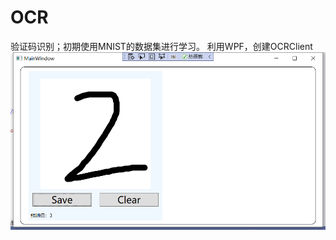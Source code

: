 # OCR
验证码识别；初期使用MNIST的数据集进行学习。
利用WPF，创建OCRClient
![image text](https://github.com/SonwJune/OCR/blob/master/OCRClient/img/result.png)
